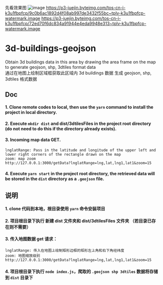 <!--
 * @Descripttion:
 * @Author: cbz
 * @Date: 2021-01-25 10:34:28
 * @LastEditors: cbz
 * @LastEditTime: 2021-01-25 10:51:48
-->
先看效果图
![image](https://user-images.githubusercontent.com/31394482/121152676-ff9bdc00-c877-11eb-89ec-1305e6e7ec80.png)
https://p3-juejin.byteimg.com/tos-cn-i-k3u1fbpfcp/9c0b6ac1892d4f08ab997de3432f55bc~tplv-k3u1fbpfcp-watermark.image
https://p3-juejin.byteimg.com/tos-cn-i-k3u1fbpfcp/72ed70f6dc834a91944e4eda9948e313~tplv-k3u1fbpfcp-watermark.image
# 3d-buildings-geojson

Obtain 3d buildings data in this area by drawing the area frame on the map to generate geojson, shp, 3dtiles format data<br>
通过在地图上绘制区域框获取此区域内 3d buildings 数据 生成 geojson, shp, 3dtiles 格式数据

## Doc

#### 1. Clone remote codes to local, then use the `yarn` command to install the project in local directory.

#### 2. Execute `mkdir dist` and dist/3dtilesFiles in the project root directory (do not need to do this if the directory already exists).

#### 3. Incoming map data GET.

```
lnglatRange: Pass in the latitude and longitude of the upper left and lower right corners of the rectangle drawn on the map
zoom: map zoom
http://127.0.0.1:3000/getData?lnglatRange=lng,lat,lng1,lat1&zoom=15
```

#### 4. Execute `yarn start` in the project root directory, the retrieved data will be stored in the `dist` directory as a `.geojson` file.

## 说明

#### 1. clone 代码到本地，根目录使用 `yarn` 命令安装项目

#### 2. 项目根目录下执行 新建 dist 文件夹和 dist/3dtilesFiles 文件夹 （若目录已存在则不需要）

#### 3. 传入地图数据 get 请求：

```
lnglatRange: 传入在地图上绘制矩形边框的矩形左上角和右下角经纬度
zoom: 地图缩放级别
http://127.0.0.1:3000/getData?lnglatRange=lng,lat,lng1,lat1&zoom=15
```

#### 4. 项目根目录下执行 `node index.js`，爬取的 `.geojson shp 3dtiles` 数据将存储到 `dist` 目录下
